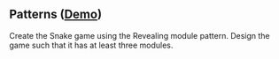 ## Patterns ([Demo](https://rawcdn.githack.com/Termininja/TelerikAcademy/75d441807fcc51eea4a36d2c1dfcc0a5f48d57f8/JS/14.%20Patterns/index.html))

Create the Snake game using the Revealing module pattern. Design the game such that it has at least three modules.
